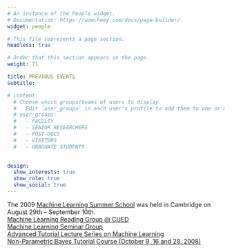 ```yaml
---
# An instance of the People widget.
# Documentation: https://wowchemy.com/docs/page-builder/
widget: people

# This file represents a page section.
headless: true

# Order that this section appears on the page.
weight: 71

title: PREVIOUS EVENTS
subtitle:

# content: 
  # Choose which groups/teams of users to display.
  #   Edit `user_groups` in each user's profile to add them to one or more of these groups.
  # user_groups:
  #   - FACULTY
  #   - SENIOR RESEARCHERS
  #   - POST-DOCS
  #   - VISITORS
  #   - GRADUATE STUDENTS

   
design:
  show_interests: true
  show_role: true
  show_social: true
---
```

<p>The 2009&nbsp;<a href="http://mlg.eng.cam.ac.uk/mlss09" target="_top" rel="noopener noreferrer">Machine Learning Summer School</a>&nbsp;was held in Cambridge on August 29th &#8211; September 10th.<br><a href="http://talks.cam.ac.uk/show/index/6983" target="_top" rel="noopener noreferrer">Machine Learning Reading Group @ CUED</a><br><a href="http://talks.cam.ac.uk/show/index/5397" target="_top" rel="noopener noreferrer">Machine Learning Seminar Group</a><br><a href="http://mlg.eng.cam.ac.uk/tutorials" target="_top" rel="noopener noreferrer">Advanced Tutorial Lecture Series on Machine Learning</a><br><a href="http://mlg.eng.cam.ac.uk/porbanz/npb-tutorial.html" target="_top" rel="noopener noreferrer">Non-Parametric Bayes Tutorial Course (October 9, 16 and 28, 2008)</a></p>
